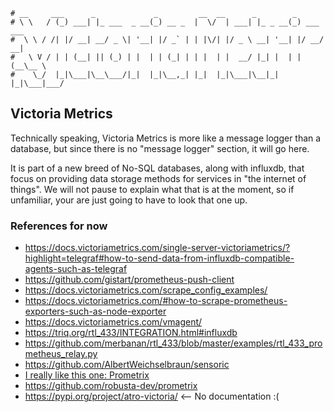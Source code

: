 ```text
# __     ___      _             _         __  __      _        _
# \ \   / (_) ___| |_ ___  _ __(_) __ _  |  \/  | ___| |_ _ __(_) ___ ___
#  \ \ / /| |/ __| __/ _ \| '__| |/ _` | | |\/| |/ _ \ __| '__| |/ __/ __|
#   \ V / | | (__| || (_) | |  | | (_| | | |  | |  __/ |_| |  | | (__\__ \
#    \_/  |_|\___|\__\___/|_|  |_|\__,_| |_|  |_|\___|\__|_|  |_|\___|___/
```

Victoria Metrics
----------------

Technically speaking, Victoria Metrics is more like a message logger than a database, but since there is no
"message logger" section, it will go here.

It is part of a new breed of No-SQL databases, along with influxdb, that focus on providing data storage methods for services in
"the internet of things". We will not pause to explain what that is at the moment, so if unfamiliar, your are
just going to have to look that one up. 

### References for now

- https://docs.victoriametrics.com/single-server-victoriametrics/?highlight=telegraf#how-to-send-data-from-influxdb-compatible-agents-such-as-telegraf
- https://github.com/gistart/prometheus-push-client
- https://docs.victoriametrics.com/scrape_config_examples/
- https://docs.victoriametrics.com/#how-to-scrape-prometheus-exporters-such-as-node-exporter
- https://docs.victoriametrics.com/vmagent/
- https://triq.org/rtl_433/INTEGRATION.html#influxdb
- https://github.com/merbanan/rtl_433/blob/master/examples/rtl_433_prometheus_relay.py
- https://github.com/AlbertWeichselbraun/sensoric
- [I really like this one: Prometrix](https://pypi.org/project/prometrix/)
- https://github.com/robusta-dev/prometrix
- https://pypi.org/project/atro-victoria/ <-- No documentation :(
